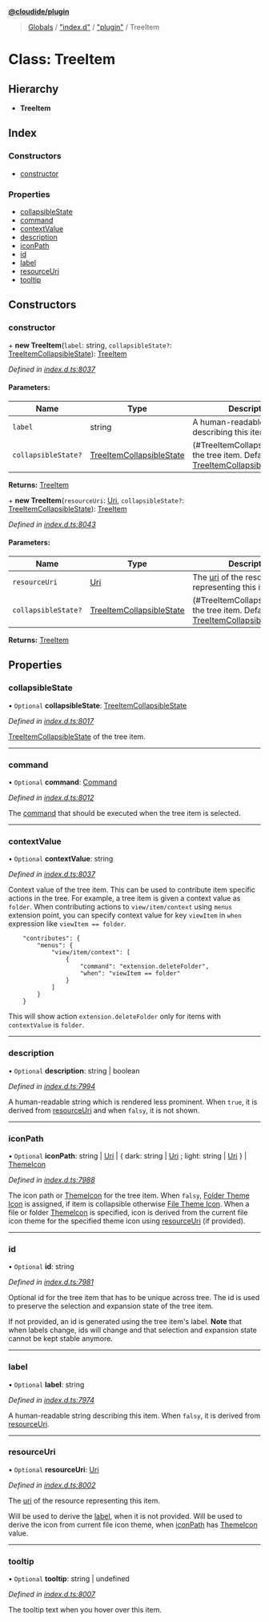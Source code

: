 **[@cloudide/plugin](../README.md)**

> [Globals](../README.md) / ["index.d"](../modules/_index_d_.md) / ["plugin"](../modules/_index_d_._plugin_.md) / TreeItem

# Class: TreeItem

## Hierarchy

* **TreeItem**

## Index

### Constructors

* [constructor](_index_d_._plugin_.treeitem.md#constructor)

### Properties

* [collapsibleState](_index_d_._plugin_.treeitem.md#collapsiblestate)
* [command](_index_d_._plugin_.treeitem.md#command)
* [contextValue](_index_d_._plugin_.treeitem.md#contextvalue)
* [description](_index_d_._plugin_.treeitem.md#description)
* [iconPath](_index_d_._plugin_.treeitem.md#iconpath)
* [id](_index_d_._plugin_.treeitem.md#id)
* [label](_index_d_._plugin_.treeitem.md#label)
* [resourceUri](_index_d_._plugin_.treeitem.md#resourceuri)
* [tooltip](_index_d_._plugin_.treeitem.md#tooltip)

## Constructors

### constructor

\+ **new TreeItem**(`label`: string, `collapsibleState?`: [TreeItemCollapsibleState](../enums/_index_d_._plugin_.treeitemcollapsiblestate.md)): [TreeItem](_index_d_._plugin_.treeitem.md)

*Defined in [index.d.ts:8037](https://github.com/huaweicloud/cloudide-plugin-api/blob/1ab5ef8/index.d.ts#L8037)*

#### Parameters:

Name | Type | Description |
------ | ------ | ------ |
`label` | string | A human-readable string describing this item |
`collapsibleState?` | [TreeItemCollapsibleState](../enums/_index_d_._plugin_.treeitemcollapsiblestate.md) | (#TreeItemCollapsibleState) of the tree item. Default is [TreeItemCollapsibleState.None](#TreeItemCollapsibleState.None)  |

**Returns:** [TreeItem](_index_d_._plugin_.treeitem.md)

\+ **new TreeItem**(`resourceUri`: [Uri](_index_d_._plugin_.uri.md), `collapsibleState?`: [TreeItemCollapsibleState](../enums/_index_d_._plugin_.treeitemcollapsiblestate.md)): [TreeItem](_index_d_._plugin_.treeitem.md)

*Defined in [index.d.ts:8043](https://github.com/huaweicloud/cloudide-plugin-api/blob/1ab5ef8/index.d.ts#L8043)*

#### Parameters:

Name | Type | Description |
------ | ------ | ------ |
`resourceUri` | [Uri](_index_d_._plugin_.uri.md) | The [uri](#Uri) of the resource representing this item. |
`collapsibleState?` | [TreeItemCollapsibleState](../enums/_index_d_._plugin_.treeitemcollapsiblestate.md) | (#TreeItemCollapsibleState) of the tree item. Default is [TreeItemCollapsibleState.None](#TreeItemCollapsibleState.None)  |

**Returns:** [TreeItem](_index_d_._plugin_.treeitem.md)

## Properties

### collapsibleState

• `Optional` **collapsibleState**: [TreeItemCollapsibleState](../enums/_index_d_._plugin_.treeitemcollapsiblestate.md)

*Defined in [index.d.ts:8017](https://github.com/huaweicloud/cloudide-plugin-api/blob/1ab5ef8/index.d.ts#L8017)*

[TreeItemCollapsibleState](#TreeItemCollapsibleState) of the tree item.

___

### command

• `Optional` **command**: [Command](../interfaces/_index_d_._plugin_.command.md)

*Defined in [index.d.ts:8012](https://github.com/huaweicloud/cloudide-plugin-api/blob/1ab5ef8/index.d.ts#L8012)*

The [command](#Command) that should be executed when the tree item is selected.

___

### contextValue

• `Optional` **contextValue**: string

*Defined in [index.d.ts:8037](https://github.com/huaweicloud/cloudide-plugin-api/blob/1ab5ef8/index.d.ts#L8037)*

Context value of the tree item. This can be used to contribute item specific actions in the tree.
For example, a tree item is given a context value as `folder`. When contributing actions to `view/item/context`
using `menus` extension point, you can specify context value for key `viewItem` in `when` expression like `viewItem == folder`.
```
	"contributes": {
		"menus": {
			"view/item/context": [
				{
					"command": "extension.deleteFolder",
					"when": "viewItem == folder"
				}
			]
		}
	}
```
This will show action `extension.deleteFolder` only for items with `contextValue` is `folder`.

___

### description

• `Optional` **description**: string \| boolean

*Defined in [index.d.ts:7994](https://github.com/huaweicloud/cloudide-plugin-api/blob/1ab5ef8/index.d.ts#L7994)*

A human-readable string which is rendered less prominent.
When `true`, it is derived from [resourceUri](#TreeItem.resourceUri) and when `falsy`, it is not shown.

___

### iconPath

• `Optional` **iconPath**: string \| [Uri](_index_d_._plugin_.uri.md) \| { dark: string \| [Uri](_index_d_._plugin_.uri.md) ; light: string \| [Uri](_index_d_._plugin_.uri.md)  } \| [ThemeIcon](_index_d_._plugin_.themeicon.md)

*Defined in [index.d.ts:7988](https://github.com/huaweicloud/cloudide-plugin-api/blob/1ab5ef8/index.d.ts#L7988)*

The icon path or [ThemeIcon](#ThemeIcon) for the tree item.
When `falsy`, [Folder Theme Icon](#ThemeIcon.Folder) is assigned, if item is collapsible otherwise [File Theme Icon](#ThemeIcon.File).
When a file or folder [ThemeIcon](#ThemeIcon) is specified, icon is derived from the current file icon theme for the specified theme icon using [resourceUri](#TreeItem.resourceUri) (if provided).

___

### id

• `Optional` **id**: string

*Defined in [index.d.ts:7981](https://github.com/huaweicloud/cloudide-plugin-api/blob/1ab5ef8/index.d.ts#L7981)*

Optional id for the tree item that has to be unique across tree. The id is used to preserve the selection and expansion state of the tree item.

If not provided, an id is generated using the tree item's label. **Note** that when labels change, ids will change and that selection and expansion state cannot be kept stable anymore.

___

### label

• `Optional` **label**: string

*Defined in [index.d.ts:7974](https://github.com/huaweicloud/cloudide-plugin-api/blob/1ab5ef8/index.d.ts#L7974)*

A human-readable string describing this item. When `falsy`, it is derived from [resourceUri](#TreeItem.resourceUri).

___

### resourceUri

• `Optional` **resourceUri**: [Uri](_index_d_._plugin_.uri.md)

*Defined in [index.d.ts:8002](https://github.com/huaweicloud/cloudide-plugin-api/blob/1ab5ef8/index.d.ts#L8002)*

The [uri](#Uri) of the resource representing this item.

Will be used to derive the [label](#TreeItem.label), when it is not provided.
Will be used to derive the icon from current file icon theme, when [iconPath](#TreeItem.iconPath) has [ThemeIcon](#ThemeIcon) value.

___

### tooltip

• `Optional` **tooltip**: string \| undefined

*Defined in [index.d.ts:8007](https://github.com/huaweicloud/cloudide-plugin-api/blob/1ab5ef8/index.d.ts#L8007)*

The tooltip text when you hover over this item.
